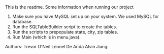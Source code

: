 This is the readme.
Some information when running our project
1) Make sure you have MySQL set up on your system. We used MySQL for database.
2) Run the SQLTableBuilder script to create the tables.
3) Run the scripts to prepopulate state, city, zip tables.
4) Run Main (which is in menu.java).

Authors:
Trevor O'Neil
Leonel De Anda
Alvin Jiang
